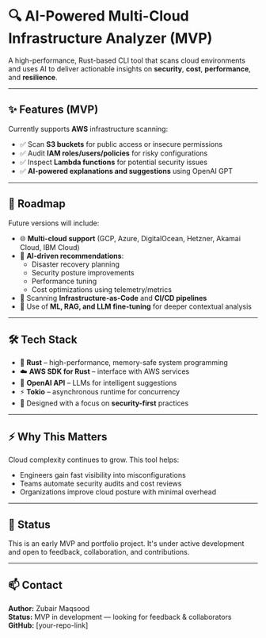 # 🔍 AI-Powered Multi-Cloud Infrastructure Analyzer (MVP)

A high-performance, Rust-based CLI tool that scans cloud environments and uses AI to deliver actionable insights on **security**, **cost**, **performance**, and **resilience**.

---

## ✨ Features (MVP)

Currently supports **AWS** infrastructure scanning:

- ✅ Scan **S3 buckets** for public access or insecure permissions
- ✅ Audit **IAM roles/users/policies** for risky configurations
- ✅ Inspect **Lambda functions** for potential security issues
- ✅ **AI-powered explanations and suggestions** using OpenAI GPT

---

## 🚀 Roadmap

Future versions will include:

- 🌐 **Multi-cloud support** (GCP, Azure, DigitalOcean, Hetzner, Akamai Cloud, IBM Cloud)
- 🤖 **AI-driven recommendations**:
  - Disaster recovery planning
  - Security posture improvements
  - Performance tuning
  - Cost optimizations using telemetry/metrics
- 📄 Scanning **Infrastructure-as-Code** and **CI/CD pipelines**
- 🧠 Use of **ML, RAG, and LLM fine-tuning** for deeper contextual analysis

---

## 🛠️ Tech Stack

- 🦀 **Rust** – high-performance, memory-safe system programming
- ☁️ **AWS SDK for Rust** – interface with AWS services
- 🤖 **OpenAI API** – LLMs for intelligent suggestions
- ⚡ **Tokio** – asynchronous runtime for concurrency
- 🔐 Designed with a focus on **security-first** practices

---

## ⚡ Why This Matters

Cloud complexity continues to grow. This tool helps:

- Engineers gain fast visibility into misconfigurations
- Teams automate security audits and cost reviews
- Organizations improve cloud posture with minimal overhead

---

## 📌 Status

This is an early MVP and portfolio project. It's under active development and open to feedback, collaboration, and contributions.

---

## 📫 Contact

**Author:** Zubair Maqsood  
**Status:** MVP in development — looking for feedback & collaborators  
**GitHub:** [your-repo-link]  
